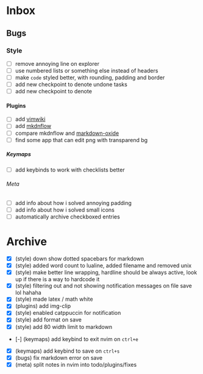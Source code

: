 # Inbox


## Bugs


### Style

- [ ] remove annoying line on explorer
- [ ] use numbered lists or something else instead of headers
- [ ] make `code` styled better, with rounding, padding and border
- [ ] add new checkpoint to denote undone tasks
- [ ] add new checkpoint to denote 

#### Plugins

- [ ] add [vimwiki](https://github.com/vimwiki/vimwiki)
- [ ] add
  [mkdnflow](https://github.com/jakewvincent/mkdnflow.nvim?tab=readme-ov-file)
- [ ] compare mkdnflow and
  [markdown-oxide](https://github.com/Feel-ix-343/markdown-oxide)
- [ ] find some app that can edit png with transparend bg

##### Keymaps

- [ ] add keybinds to work with checklists better

###### Meta

- [ ] add info about how i solved annoying padding
- [ ] add info about how i solved small icons
- [ ] automatically archive checkboxed entries

# Archive

- [x] (style) down show dotted spacebars for markdown
- [x] (style) added word count to lualine, added filename and removed unix
- [x] (style) make better line wrapping, hardline should be always active, look
  up if there is a way to hardcode it
- [x] (style) filtering out and not showing notification messages on file save
  lol hahaha
- [x] (style) made latex / math white
- [x] (plugins) add img-clip
- [x] (style) enabled catppuccin for notification
- [x] (style) add format on save
- [x] (style) add 80 width limit to markdown
- [-] (keymaps) add keybind to exit nvim on `ctrl+e`
- [x] (keymaps) add keybind to save on `ctrl+s`
- [x] (bugs) fix markdown error on save
- [x] (meta) split notes in nvim into todo/plugins/fixes
